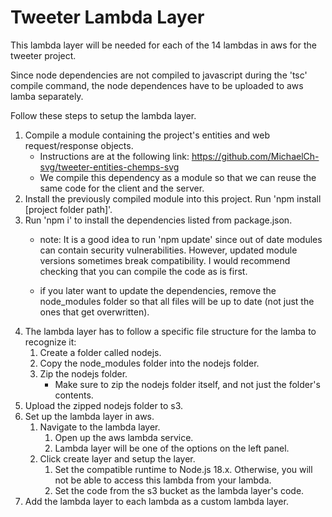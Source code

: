 # Tweeter Lambda Layer

This lambda layer will be needed for each of the 14 lambdas in aws for the tweeter project.

Since node dependencies are not compiled to javascript during the 'tsc' compile command, 
the node dependences have to be uploaded to aws lamba separately. 

Follow these steps to setup the lambda layer.

1. Compile a module containing the project's entities and web request/response objects. 
    - Instructions are at the following link: https://github.com/MichaelCh-svg/tweeter-entities-chemps-svg
    - We compile this dependency as a module so that we can reuse the same code for the client and the server.
2. Install the previously compiled module into this project. Run 'npm install [project folder path]'.
3. Run 'npm i' to install the dependencies listed from package.json.
    - note: It is a good idea to run 'npm update' since out of date modules can contain security vulnerabilities. However, updated module versions sometimes break compatibility. I would recommend checking that you can compile the code as is first.

    - if you later want to update the dependencies, remove the node_modules folder so that all files will be up to date (not just the ones that get overwritten).
4. The lambda layer has to follow a specific file structure for the lamba to recognize it:
    1. Create a folder called nodejs.
    2. Copy the node_modules folder into the nodejs folder.
    3. Zip the nodejs folder.
        - Make sure to zip the nodejs folder itself, and not just the folder's contents.
5. Upload the zipped nodejs folder to s3. 
6. Set up the lambda layer in aws.
    1. Navigate to the lambda layer.
        1. Open up the aws lambda service.
        2. Lambda layer will be one of the options on the left panel.
    2. Click create layer and setup the layer.
        1. Set the compatible runtime to Node.js 18.x. Otherwise, you will not be able to access this lambda from your lambda.
        2. Set the code from the s3 bucket as the lambda layer's code.
7. Add the lambda layer to each lambda as a custom lambda layer.